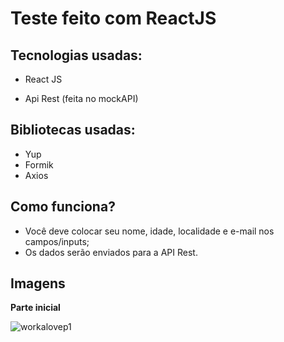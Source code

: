 # **Teste feito com ReactJS**
  

## Tecnologias usadas:
- React JS

- Api Rest (feita no mockAPI)

## Bibliotecas usadas:
- Yup
- Formik
- Axios

## Como funciona?
- Você deve colocar seu nome, idade, localidade e e-mail nos campos/inputs;
- Os dados serão enviados para a API Rest.

##

## Imagens

**Parte inicial**

![workalovep1](https://user-images.githubusercontent.com/85703276/131431349-087cf047-270b-4946-85e3-29bb4ca47d91.jpg)

